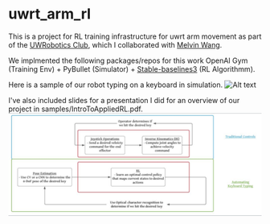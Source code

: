 # uwrt_arm_rl
This is a project for RL training infrastructure for uwrt arm movement as part of the [UWRobotics Club](https://github.com/uwrobotics), which I collaborated with [Melvin Wang](https://github.com/uwrobotics).

We implmented the following packages/repos for this work OpenAI Gym (Training Env) + PyBullet (Simulator) + [Stable-baselines3](https://stable-baselines3.readthedocs.io/en/master/) (RL Algorithmm).

Here is a sample of our robot typing on a keyboard in simulation.
![Alt text](samples/demo.gif?raw=true "Title")

I've also included slides for a presentation I did for an overview of our project in samples/IntroToAppliedRL.pdf.
![Alt text](samples/overview.png?raw=true "Title")
